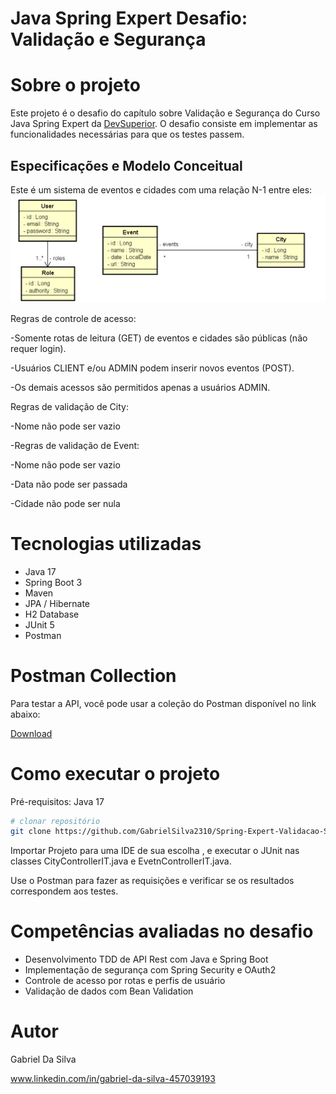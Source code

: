 # Java Spring Expert Desafio: Validação e Segurança 


# Sobre o projeto
Este projeto é o desafio do capítulo sobre Validação e Segurança do Curso Java Spring Expert da [DevSuperior](https://devsuperior.com.br "Site da DevSuperior").
O desafio consiste em implementar as funcionalidades necessárias para que os testes passem.


## Especificações e Modelo Conceitual
Este é um sistema de eventos e cidades com uma relação N-1 entre eles:
![Modelo Conceitual](https://github.com/GabrielSilva2310/Assets/blob/main/Images%20Java%20Spring%20Expert/Valida%C3%A7%C3%A3o%20e%20Seguran%C3%A7a/Modelo%20Conceitual%20Desafio.png)


Regras de controle de acesso:

-Somente rotas de leitura (GET) de eventos e cidades são públicas (não requer login).

-Usuários CLIENT e/ou ADMIN podem inserir novos eventos (POST).

-Os demais acessos são permitidos apenas a usuários ADMIN.

Regras de validação de City:

-Nome não pode ser vazio

-Regras de validação de Event:

-Nome não pode ser vazio

-Data não pode ser passada

-Cidade não pode ser nula



# Tecnologias utilizadas
- Java 17
- Spring Boot 3
- Maven
- JPA / Hibernate
- H2 Database
- JUnit 5
- Postman

# Postman Collection
  Para testar a API, você pode usar a coleção do Postman disponível no link abaixo:
  
  [Download](https://github.com/GabrielSilva2310/Assets/blob/main/Postman%20Collections%20and%20Enviroments/Spring%20Expert/Desafio%20Valida%C3%A7%C3%A3o%20e%20Seguran%C3%A7a/Desafio%20Valida%C3%A7%C3%A3o%20e%20Seguran%C3%A7a.postman_collection%20(1).json)

# Como executar o projeto

Pré-requisitos: Java 17

```bash
# clonar repositório
git clone https://github.com/GabrielSilva2310/Spring-Expert-Validacao-Seguranca.git
```
Importar Projeto para uma IDE de sua escolha , e executar o JUnit nas classes CityControllerIT.java e EvetnControllerIT.java.

Use o Postman para fazer as requisições e verificar se os resultados correspondem aos testes.

# Competências avaliadas no desafio
- Desenvolvimento TDD de API Rest com Java e Spring Boot
- Implementação de segurança com Spring Security e OAuth2
- Controle de acesso por rotas e perfis de usuário
- Validação de dados com Bean Validation

# Autor

Gabriel Da Silva 

www.linkedin.com/in/gabriel-da-silva-457039193
